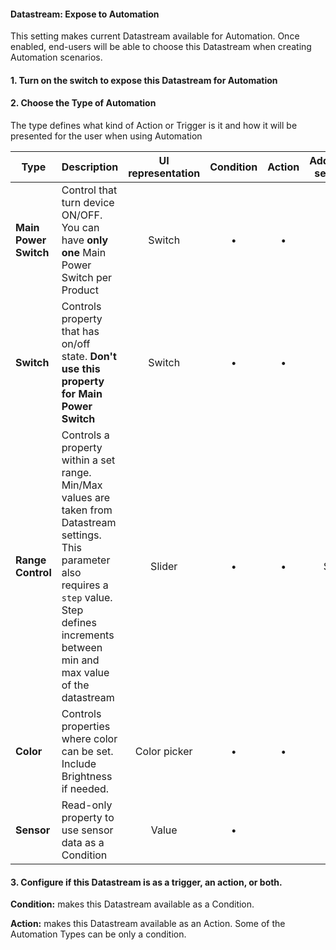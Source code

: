 #### Datastream: Expose to Automation

This setting makes current Datastream available for Automation. 
Once enabled, end-users will be able to choose this Datastream when creating Automation scenarios. 
 
#### 1. Turn on the switch to expose this Datastream for Automation
#### 2. Choose the Type of Automation

The type defines what kind of Action or Trigger is it and how it will be presented for the user when using Automation

| Type                  | Description                                                                                                                                                                                              | UI representation | Condition | Action | Additional settings |
|-------------------------------------------------------------|---------------------------------------------------------------------------------------------------------------------------------------------|:-----------------:|:---------:|:------:|:-------------------:|
| **Main Power Switch** | Control that turn device ON/OFF. You can have **only one** Main Power Switch per Product                                                                                                                 |       Switch      |     •     |    •   |          –          |
| **Switch**            | Controls property that has on/off state. **Don't use this property for Main Power Switch**                                                                                                               |       Switch      |     •     |    •   |          –          |
| **Range Control**     | Controls a property within a set range. Min/Max values are taken from Datastream settings. This parameter also requires a `step` value. Step defines increments between min and max value of the datastream |       Slider      |     •     |    •   |         Step        |
| **Color**             | Controls properties where color can be set. Include Brightness if needed.                                                                                                                              |    Color picker   |     •     |    •   |          –         |
| **Sensor**            | Read-only property to use sensor data as a Condition                                                                                                                   |       Value       |     •     |        |          –          |

#### 3. Configure if this Datastream is as a trigger, an action, or both.

**Condition:** makes this Datastream available as a Condition. 

**Action:** makes this Datastream available as an Action. Some of the Automation Types can be only a condition.





